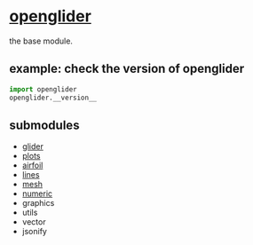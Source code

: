 # [openglider](../README.md)

the base module.

## example: check the version of openglider
```python
import openglider
openglider.__version__
```
## submodules
 - [glider](./glider/README.md)  
 - [plots](./plots/README.md)  
 - [airfoil](./airfoil/README.md)  
 - [lines](./lines/README.md)  
 - [mesh](./mesh/README.md)  
 - [numeric](./numeric/README.md)  
 - graphics  
 - utils  
 - vector  
 - jsonify  
